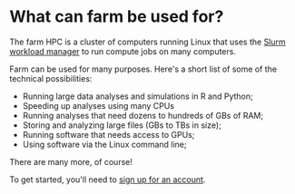 # What can farm be used for?

The farm HPC is a cluster of computers running Linux that uses
the [Slurm workload manager](https://slurm.schedmd.com/overview.html)
to run compute jobs on many computers.

Farm can be used for many purposes. Here's a short list of some of the
technical possibilities:

- Running large data analyses and simulations in R and Python;
- Speeding up analyses using many CPUs
- Running analyses that need dozens to hundreds of GBs of RAM;
- Storing and analyzing large files (GBs to TBs in size);
- Running software that needs access to GPUs;
- Using software via the Linux command line;

There are many more, of course!

To get started, you'll need to [sign up for an account](./guides/signing-up/).
